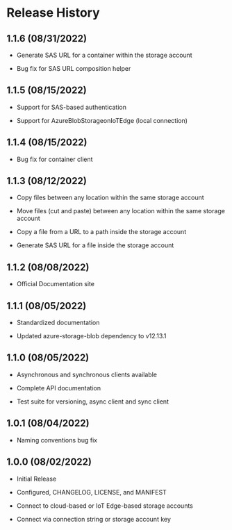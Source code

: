 # Release History

## 1.1.6 (08/31/2022)

- Generate SAS URL for a container within the storage account

- Bug fix for SAS URL composition helper

## 1.1.5 (08/15/2022)

- Support for SAS-based authentication

- Support for AzureBlobStorageonIoTEdge (local connection)

## 1.1.4 (08/15/2022)

- Bug fix for container client

## 1.1.3 (08/12/2022)

- Copy files between any location within the same storage account

- Move files (cut and paste) between any location within the same storage account

- Copy a file from a URL to a path inside the storage account

- Generate SAS URL for a file inside the storage account

## 1.1.2 (08/08/2022)

- Official Documentation site

## 1.1.1 (08/05/2022)

- Standardized documentation

- Updated azure-storage-blob dependency to v12.13.1

## 1.1.0 (08/05/2022)

- Asynchronous and synchronous clients available

- Complete API documentation

- Test suite for versioning, async client and sync client

## 1.0.1 (08/04/2022)

- Naming conventions bug fix

## 1.0.0 (08/02/2022)

- Initial Release

- Configured, CHANGELOG, LICENSE, and MANIFEST

- Connect to cloud-based or IoT Edge-based storage accounts

- Connect via connection string or storage account key
